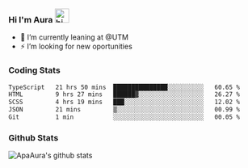 ### Hi I'm Aura <img src="https://user-images.githubusercontent.com/1303154/88677602-1635ba80-d120-11ea-84d8-d263ba5fc3c0.gif" width="28px" alt="hi">

- 🔭 I’m currently leaning at @UTM
- ⚡ I’m looking for new oportunities


### Coding Stats

<!--START_SECTION:waka-->

```txt
TypeScript   21 hrs 50 mins  ███████████████░░░░░░░░░░   60.65 %
HTML         9 hrs 27 mins   ██████▓░░░░░░░░░░░░░░░░░░   26.27 %
SCSS         4 hrs 19 mins   ███░░░░░░░░░░░░░░░░░░░░░░   12.02 %
JSON         21 mins         ▒░░░░░░░░░░░░░░░░░░░░░░░░   00.99 %
Git          1 min           ░░░░░░░░░░░░░░░░░░░░░░░░░   00.05 %
```

<!--END_SECTION:waka-->

### Github Stats

![ApaAura's github stats](https://github-readme-stats.vercel.app/api?username=ApaAura&count_private=true&theme=tokyonight&hide=contribs,prs)
